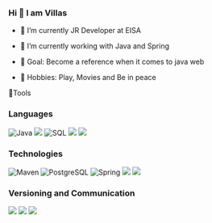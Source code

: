 ### Hi 👋 I am Villas



- 🔭 I’m currently JR Developer at EISA
- 🌱 I’m currently working with Java and Spring

- 🎯 Goal: Become a reference when it comes to java web
- 🚀 Hobbies: Play, Movies and Be in peace


🔧Tools

### Languages
![Java](https://img.shields.io/badge/-Java-000?&logo=Java&logoColor=007396)
<img src="http://img.shields.io/badge/-Javascript-E88726?style=flat-square&logo=Javascript&logoColor=white&link=https://www.javascript.com/"/> 
![SQL](https://img.shields.io/badge/-SQL-000?&logo=PostgreSql&logoColor=336791)
<img src="https://img.shields.io/badge/-HTML5-E34F26?style=flat-square&logo=html5&logoColor=white&link=https://developer.mozilla.org/pt-BR/docs/Web/JavaScript/"/>
<img src="https://img.shields.io/badge/-CSS3-1572B6?style=flat-square&logo=css3&link=https://developer.mozilla.org/pt-BR/docs/Web/CSS/"/>

### Technologies
![Maven](https://img.shields.io/badge/-Maven-000?&logo=apache-maven&logoColor=CD5C5C)
![PostgreSQL](https://img.shields.io/badge/-PostgreSQL-000?&logo=PostgreSql&logoColor=336791)
![Spring](https://img.shields.io/badge/-Spring-000?&logo=Spring)
<img src="https://img.shields.io/badge/-Bootstrap-563d7c?style=flat-square&logo=bootstrap&logoColor=white&link=https://getbootstrap.com/"/>
<img src="https://img.shields.io/badge/-MySQL-0078D6?style=flat-square&logo=MySQL&logoColor=white&link=https://www.mysql.com/"/>

### Versioning and Communication
<img src="https://img.shields.io/badge/-Git-FF0000?style=flat-square&logo=git&logoColor=white&link=https://git-scm.com"/> 
<img src="https://img.shields.io/badge/-GitHub-181717?style=flat-square&logo=github&link=https://github.com/savio-2-lopes/"/>
<img src="https://img.shields.io/badge/-Discord-738ADB?style=flat-square&logo=Discord&logoColor=white&link=https://discord.com"/>
